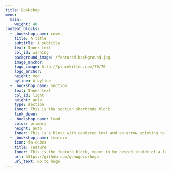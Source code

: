 ```yaml
---
title: Bookshop
menu:
  main:
    weight: 40
content_blocks:
  - _bookshop_name: cover
    title: A title
    subtitle: A subtitle
    text: Inner text
    col_id: warning
    background_image: /featured-background.jpg
    image_anchor:
    logo_image: http://placekitten.com/70/70
    logo_anchor:
    height: med
    byline: A byline
  - _bookshop_name: section
    text: Inner text
    col_id: light
    height: auto
    type: section
    Inner: This is the section shortcode block
    link_down: 
  - _bookshop_name: lead
    color: primary
    height: auto
    Inner: This is a block with centered text and an arrow pointing to next section
  - _bookshop_name: feature
    icon: fa-cubes
    title: Feature
    Inner: This is the feature block, meant to be nested inside of a layout block
    url: https://github.com/gohugoio/hugo
    url_text: Go to hugo
---
```

